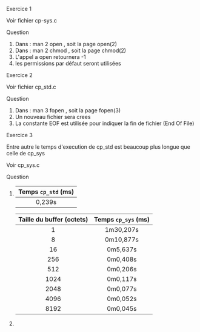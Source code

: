 Exercice 1

Voir fichier cp-sys.c

Question 

1. Dans : man 2 open , soit la page open(2)
2. Dans : man 2 chmod , soit la page chmod(2)
3. L'appel a open retournera -1
4. les permissions par défaut seront utilisées

Exercice 2

Voir fichier cp_std.c

Question 

1. Dans : man 3 fopen , soit la page fopen(3)
2. Un nouveau fichier sera crees
3. La constante EOF est utilisée pour indiquer la fin de fichier (End Of File) 

Exercice 3

   Entre autre le temps d'execution de cp_std est beaucoup plus longue que celle de cp_sys

   Voir cp_sys.c

Question

1.  | Temps `cp_std` (ms) |
    |:----------------:|
    | 0,239s |

    |Taille du buffer (octets) | Temps `cp_sys` (ms) |
    |:----------------:|:--------------:|
    |  1               |   1m30,207s    |
    |  8               |   0m10,877s    |
    |  16              |    0m5,637s    |
    |  256             |    0m0,408s    |
    |  512             |    0m0,206s    |
    |  1024            |    0m0,117s    |
    |  2048            |    0m0,077s    |
    |  4096            |    0m0,052s    |
    |  8192            |    0m0,045s    |

2.

